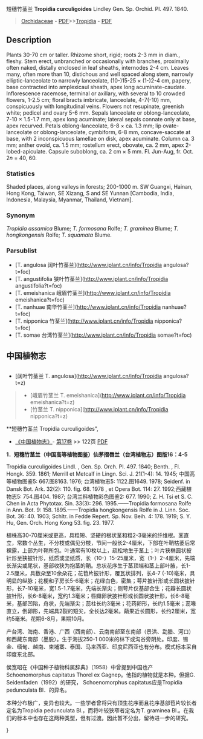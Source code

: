 短穗竹茎兰 **Tropidia curculigoides** Lindley Gen. Sp. Orchid. Pl. 497. 1840.

> [Orchidaceae](http://www.iplant.cn/info/Orchidaceae?t=foc) - [PDF](http://www.iplant.cn/foc/pdf/Orchidaceae.pdf)>>[Tropidia](http://www.iplant.cn/info/Tropidia?t=foc) - [PDF](http://www.iplant.cn/foc/pdf/Tropidia.pdf)

## Description

Plants 30-70 cm or taller. Rhizome short, rigid; roots 2-3 mm in diam., fleshy. Stem erect, unbranched or occasionally with branches, proximally often naked, distally enclosed in leaf sheaths, internodes 2-4 cm. Leaves many, often more than 10, distichous and well spaced along stem, narrowly elliptic-lanceolate to narrowly lanceolate, (10-)15-25 × (1-)2-4 cm, papery, base contracted into amplexicaul sheath, apex long acuminate-caudate. Inflorescence racemose, terminal or axillary, with several to 10 crowded flowers, 1-2.5 cm; floral bracts imbricate, lanceolate, 4-7(-10) mm, conspicuously with longitudinal veins. Flowers not resupinate, greenish white; pedicel and ovary 5-6 mm. Sepals lanceolate or oblong-lanceolate, 7-10 × 1.5-1.7 mm, apex long acuminate; lateral sepals connate only at base, apex recurved. Petals oblong-lanceolate, 6-8 × ca. 1.3 mm; lip ovate-lanceolate or oblong-lanceolate, cymbiform, 6-8 mm, concave-saccate at base, with 2 inconspicuous lamellae on disk, apex acuminate. Column ca. 3 mm; anther ovoid, ca. 1.5 mm; rostellum erect, obovate, ca. 2 mm, apex 2-lobed-apiculate. Capsule suboblong, ca. 2 cm × 5 mm. Fl. Jun-Aug, fr. Oct. 2*n* = 40, 60.

### Statistics
Shaded places, along valleys in forests; 200-1000 m. SW Guangxi, Hainan, Hong Kong, Taiwan, SE Xizang, S and SE Yunnan [Cambodia, India, Indonesia, Malaysia, Myanmar, Thailand, Vietnam].

### Synonym
*Tropidia assamica* Blume; *T. formosana* Rolfe; *T. graminea* Blume; *T. hongkongensis* Rolfe; *T. squamata* Blume.

### Parsublist

* [T.  angulosa  阔叶竹茎兰](http://www.iplant.cn/info/Tropidia angulosa?t=foc)
* [T.  angustifolia  狭叶竹茎兰](http://www.iplant.cn/info/Tropidia angustifolia?t=foc)
* [T.  emeishanica  峨眉竹茎兰](http://www.iplant.cn/info/Tropidia emeishanica?t=foc)
* [T.  nanhuae  南华竹茎兰](http://www.iplant.cn/info/Tropidia nanhuae?t=foc)
* [T.  nipponica  竹茎兰](http://www.iplant.cn/info/Tropidia nipponica?t=foc)
* [T.  somae  台湾竹茎兰](http://www.iplant.cn/info/Tropidia somae?t=foc)

## 中国植物志

## 
* [阔叶竹茎兰  T.  angulosa](http://www.iplant.cn/info/Tropidia angulosa?t=z)
> * [峨眉竹茎兰  T.  emeishanica](http://www.iplant.cn/info/Tropidia emeishanica?t=z)
> * [竹茎兰  T.  nipponica](http://www.iplant.cn/info/Tropidia nipponica?t=z)

**短穗竹茎兰 Tropidia curculigoides",

* [《中国植物志》](http://www.iplant.cn/frps)- [第17卷](http://www.iplant.cn/frps/vol/17) >> 122页 [PDF](http://www.iplant.cn/frps/pdf/17/122.pdf)

**1．短穗竹茎兰（中国高等植物图鉴）仙茅摺唇兰（台湾植物志）图版16：4-5**

Tropidia curculigoides Lindl. , Gen. Sp. Orch. Pl. 497. 1840; Benth. , Fl. Hongk. 359. 1861; Merrill et Metcalf in Lingn. Sci. J. 21(1-4): 14. 1945; 中国高等植物图鉴5: 667.图8163. 1976; 台湾植物志5: 1122.图1649. 1978; Seidenf. in Dansk Bot. Ark. 32(2): 110. fig. 68. 1978 , et Opera Bot. 114: 27. 1992;西藏植物志5: 754.图404. 1987; 台湾兰科植物彩色图鉴2: 677. 1990; Z. H. Tsi et S. C. Chen in Acta Phytotax. Sin. 33(3): 296. 1995.——Tropidia formosana Rolfe in Ann. Bot. 9: 158. 1895.——Tropidia hongkongensis Rolfe in J. Linn. Soc. Bot. 36: 40. 1903; Schltr. in Fedde Repert. Sp. Nov. Beih. 4: 178. 1919; S. Y. Hu, Gen. Orch. Hong Kong 53. fig. 23. 1977.

植株高30-70厘米或更高，具粗短、坚硬的根状茎和粗2-3毫米的纤维根。茎直立，常数个丛生，不分枝或偶见分枝，节间一般长2-4厘米，下部在叶鞘枯萎后常裸露，上部为叶鞘所包。叶通常有10枚以上，疏松地生于茎上；叶片狭椭圆状披针形至狭披针形，纸质或坚纸质，长（10-）15-25厘米，宽（1-）2-4厘米，先端长渐尖或尾状，基部收狭为抱茎的鞘。总状花序生于茎顶端和茎上部叶腋，长1-2.5厘米，具数朵至10余朵花；花苞片披针形，覆瓦状排列，长4-7 (-10)毫米，具明显的纵脉；花梗和子房长5-6毫米；花绿白色，密集；萼片披针形或长圆状披针形，长7-10毫米，宽1.5-1.7毫米，先端长渐尖；侧萼片仅基部合生；花瓣长圆状披针形，长6-8毫米，宽约1.3毫米；唇瓣卵状披针形或长圆状披针形，长6-8毫米，基部凹陷，舟状，先端渐尖；蕊柱长约3毫米；花药卵形，长约1.5毫米；蕊喙直立，倒卵形，先端具2裂的短尖，全长达2毫米。蒴果近长圆形，长约2厘米，宽约5毫米。花期6-8月，果期10月。

产台湾、海南、香港、广西（西南部）、云南南部至东南部（景洪、勐腊、河口）和西藏东南部（墨脱）。生于海拔250-1 000米的林下或沟谷旁阴处。印度、锡金、缅甸、越南、柬埔寨、泰国、马来西亚、印度尼西亚也有分布。模式标本采自印度东北部。

侯宽昭在《中国种子植物科属辞典》（1958）中曾提到中国也产Schoenomorphus capitatus Thorel ex Gagnep。他指的植物就是本种。但据G. Seidenfaden（1992）的研究， Schoenomorphus capitatus应是Tropidia pedunculata Bl．的异名。

本种分布极广，变异也较大。一些学者曾将只有顶生花序而且花序基部苞片较长者定名为Tropidia pedunculata Bl.，而将叶较狭窄者定名为T. graminea Bl.。在我们的标本中也存在这两种类型，但有过渡。因此暂不分出，留待进一步的研究。

}
